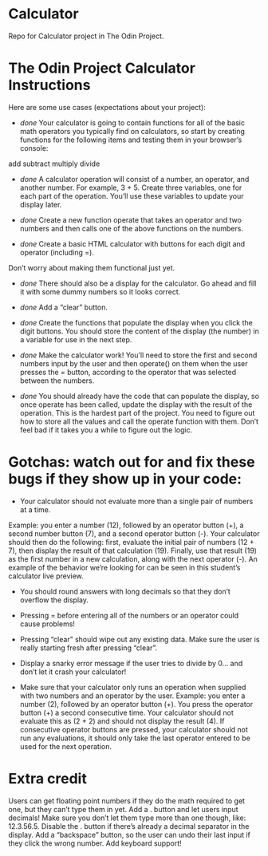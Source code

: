 # Calculator
Repo for Calculator project in The Odin Project. 


# The Odin Project Calculator Instructions

Here are some use cases (expectations about your project):

 - *done* Your calculator is going to contain functions for all of the basic math operators you typically find on calculators, so start by creating functions for the following items and testing them in your browser’s console:

add
subtract
multiply
divide

- *done* A calculator operation will consist of a number, an operator, and another number. For example, 3 + 5. Create three variables, one for each part of the operation. You’ll use these variables to update your display later.

- *done* Create a new function operate that takes an operator and two numbers and then calls one of the above functions on the numbers.

- *done* Create a basic HTML calculator with buttons for each digit and operator (including =).

Don’t worry about making them functional just yet.

- *done* There should also be a display for the calculator. Go ahead and fill it with some dummy numbers so it looks correct.

- *done* Add a “clear” button.

- *done* Create the functions that populate the display when you click the digit buttons. You should store the content of the display (the number) in a variable for use in the next step.

- *done* Make the calculator work! You’ll need to store the first and second numbers input by the user and then operate() on them when the user presses the = button, according to the operator that was selected between the numbers.

- *done* You should already have the code that can populate the display, so once operate has been called, update the display with the result of the operation.
This is the hardest part of the project. You need to figure out how to store all the values and call the operate function with them. Don’t feel bad if it takes you a while to figure out the logic.

# Gotchas: watch out for and fix these bugs if they show up in your code:

- Your calculator should not evaluate more than a single pair of numbers at a time. 

Example: you enter a number (12), followed by an operator button (+), a second number button (7), and a second operator button (-). Your calculator should then do the following: first, evaluate the initial pair of numbers (12 + 7), then display the result of that calculation (19). Finally, use that result (19) as the first number in a new calculation, along with the next operator (-). An example of the behavior we’re looking for can be seen in this student’s calculator live preview.

- You should round answers with long decimals so that they don’t overflow the display.

- Pressing = before entering all of the numbers or an operator could cause problems!

- Pressing “clear” should wipe out any existing data. Make sure the user is really starting fresh after pressing “clear”.

- Display a snarky error message if the user tries to divide by 0… and don’t let it crash your calculator!

- Make sure that your calculator only runs an operation when supplied with two numbers and an operator by the user. Example: you enter a number (2), followed by an operator button (+). You press the operator button (+) a second consecutive time. Your calculator should not evaluate this as (2 + 2) and should not display the result (4). If consecutive operator buttons are pressed, your calculator should not run any evaluations, it should only take the last operator entered to be used for the next operation.

# Extra credit
Users can get floating point numbers if they do the math required to get one, but they can’t type them in yet. Add a . button and let users input decimals! Make sure you don’t let them type more than one though, like: 12.3.56.5. Disable the . button if there’s already a decimal separator in the display.
Add a “backspace” button, so the user can undo their last input if they click the wrong number.
Add keyboard support!